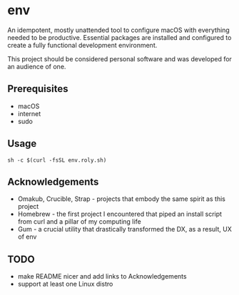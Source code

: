 # env

An idempotent, mostly unattended tool to configure macOS with everything needed to be productive. Essential packages are installed and configured to create a fully functional development environment.

This project should be considered personal software and was developed for an audience of one.

## Prerequisites

- macOS
- internet
- sudo

## Usage

`sh -c $(curl -fsSL env.roly.sh)`

## Acknowledgements

- Omakub, Crucible, Strap - projects that embody the same spirit as this project
- Homebrew - the first project I encountered that piped an install script from curl and a pillar of my computing life
- Gum - a crucial utility that drastically transformed the DX, as a result, UX of env

## TODO

- make README nicer and add links to Acknowledgements
- support at least one Linux distro
